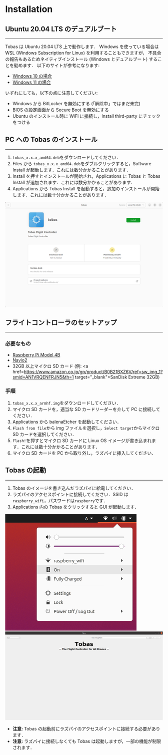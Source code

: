 # Installation

## Ubuntu 20.04 LTS のデュアルブート

---

Tobas は Ubuntu 20.04 LTS 上で動作します．
Windows を使っている場合は WSL (Windows Subscription for Linux) を利用することもできますが，
不具合の報告もあるためネイティブインストール (Windows とデュアルブート) することを勧めます．
以下のサイトが参考になります:

- <a href=https://guminote.sakura.ne.jp/archives/233 target="_blank">Windows 10 の場合</a>
- <a href=https://jp.minitool.com/partition-disk/windows-11-and-linux-dual-boot.html target="_blank">Windows 11 の場合</a>

いずれにしても，以下の点に注意してください:

- Windows から BitLocker を無効にする (「解除中」ではまだ未完)
- BIOS の設定画面から Secure Boot を無効にする
- Ubuntu のインストール時に WiFi に接続し，Install third-party にチェックをつける

## PC への Tobas のインストール

---

1. `tobas_x.x.x_amd64.deb`をダウンロードしてください．
1. Files から `tobas_x.x.x_amd64.deb`をダブルクリックすると，Software Install が起動します．これには数分かかることがあります．
1. Install を押すとインストールが開始され，Applications に Tobas と Tobas Install が追加されます．これには数分かかることがあります．
1. Applications から Tobas Install を起動すると，追加のインストールが開始します．これには数十分かかることがあります．

![software_install](resources/installation/software_install.png)

## フライトコントローラのセットアップ

---

### 必要なもの

- <a href=https://www.raspberrypi.com/products/raspberry-pi-4-model-b/ target="_blank">Raspberry Pi Model 4B</a>
- <a href=https://navio2.hipi.io/ target="_blank">Navio2</a>
- 32GB 以上マイクロ SD カード (例: <a href=https://www.amazon.co.jp/gp/product/B0B21BXZ6V/ref=sw_img_1?smid=AN1VRQENFRJN5&th=1 target="\_blank">SanDisk Extreme 32GB</a>)

### 手順

1. `tobas_x.x.x_armhf.img`をダウンロードしてください．
1. マイクロ SD カードを，適当な SD カードリーダーを介して PC に接続してください．
1. Applications から balenaEtcher を起動してください．
1. `Flash from file`から img ファイルを選択し，`Select target`からマイクロ SD カードを選択してください．
1. `Flash!`を押すとマイクロ SD カードに Linux OS イメージが書き込まれます．これには数十分かかることがあります．
1. マイクロ SD カードを PC から取り外し，ラズパイに挿入してください．

## Tobas の起動

---

1. Tobas のイメージを書き込んだラズパイに給電してください．
1. ラズパイのアクセスポイントに接続してください．SSID は`raspberry_wifi`，パスワードは`raspberry`です．
1. Applications 内の Tobas をクリックすると GUI が起動します．

![wifi](resources/gazebo_simulation/wifi.png)
![tobas_gcs](resources/installation/tobas_gcs.png)

- **注意:** Tobas の起動前にラズパイのアクセスポイントに接続する必要があります．
- **注意:** ラズパイに接続しなくても Tobas は起動しますが，一部の機能が制限されます．
